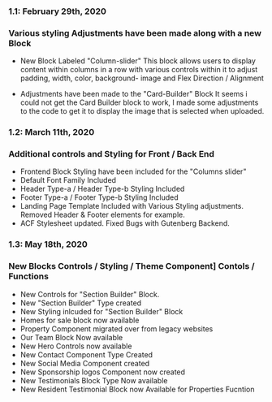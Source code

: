 ### 1.1: February 29th, 2020
### Various styling Adjustments have been made along with a new Block
* New Block Labeled "Column-slider"
This block allows users to display content within columns in a row with various controls within it to adjust padding, width, color, background-
image and Flex Direction / Alignment

* Adjustments have been made to the "Card-Builder" Block
It seems i could not get the Card Builder block to work, I made some adjustments to the code to get it to display the image that is selected
when uploaded.

### 1.2: March 11th, 2020
### Additional controls and Styling for Front / Back End
* Frontend Block Styling have been included for the "Columns slider"
* Default Font Family Included
* Header Type-a / Header Type-b Styling Included
* Footer Type-a / Footer Type-b Styling Included
* Landing Page Template Included with Various Styling adjustments. Removed Header & Footer elements for example.
*  ACF Stylesheet updated. Fixed Bugs with Gutenberg Backend.

### 1.3: May 18th, 2020
### New Blocks Controls / Styling / Theme Component] Contols / Functions
* New Controls for "Section Builder" Block.
* New "Section Builder" Type created
* New Styling inlcuded for "Section Builder" Block
* Homes for sale block now available
* Property Component migrated over from legacy websites
* Our Team Block Now available
* New Hero Controls now available
* New Contact Component Type Created
* New Social Media Component created
* New Sponsorship logos Component now created
* New Testimonials Block Type Now available
* New Resident Testimonial Block now Available for Properties Fucntion
